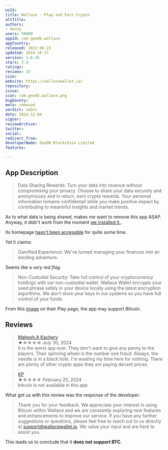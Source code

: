 ```yaml
---
wsId: 
title: Wallace - Play and Earn Crypto
altTitle: 
authors:
- danny
users: 50000
appId: com.geodb.wallace
appCountry: 
released: 2022-08-23
updated: 2024-10-17
version: 1.6.35
stars: 3.4
ratings: 
reviews: 33
size: 
website: https://wallacewallet.io/
repository: 
issue: 
icon: com.geodb.wallace.png
bugbounty: 
meta: removed
verdict: nobtc
date: 2024-12-04
signer: 
reviewArchive: 
twitter: 
social: 
redirect_from: 
developerName: GeoDB Blockchain Limited
features: 

---
```


## App Description

> Data Sharing Rewards: Turn your data into revenue without compromising your privacy. Choose to share your data securely and anonymously and in return, earn crypto rewards. Your personal information remains confidentail while you make positive impact by contributing to meaninful insights and market trends. 

As to what data is being shared, makes me want to remove this app ASAP. Anyway, it didn't work from the moment [we installed it.](https://x.com/BitcoinWalletz/status/1831298909903495432). 

Its homepage [hasn't been accessible](https://web.archive.org/web/20240401000000*/https://wallacewallet.io) for quite some time.

Yet it claims:

> Gamified Experience: We've turned managing your finances into an exciting adventure.

Seems like a *very red flag.*

> Non-Custodial Security: Take full control of your cryptocurrency holdings with our non-custodial wallet. Wallace Wallet encrypts your seed phrase safely in your device locally using the latest encryption algorithms. We don’t store your keys in our systems so you have full control of your funds. 

From this [image](https://play-lh.googleusercontent.com/2arAZp70_lunHBOb7hC4MegxLEgEDxlp_ARJ-xnEstcVgYr_sKJDqSxitoSdvDAKZPg=w2560-h1440) on their Play page, the app may support Bitcoin. 

## Reviews

> [Mahesh.A Kachery](https://play.google.com/store/apps/details?id=com.geodb.wallace)<br>
  ★☆☆☆☆ July 30, 2024 <br>
       It is the worst app ever. They don't want to give any penny to the players. Their spinning wheel is the number one fraud. Always, the needle is in a black hole. I'm wasting my time here for nothing. There are plenty of other crypto apps they are paying decent prices.

> [KP](https://play.google.com/store/apps/details?id=com.geodb.wallace)<br>
  ★☆☆☆☆ February 25, 2024 <br>
       bitcoin is not available in this app

What got us with this review was the response of the developer: 

> Thank you for your feedback. We appreciate your interest in using Bitcoin within Wallace and we are constantly exploring new features and enhancements to improve our service. If you have any further suggestions or questions, please feel free to reach out to us directly at support@wallacewallet.io. We value your input and are here to assist you.

This leads us to conclude that it **does not support BTC**.